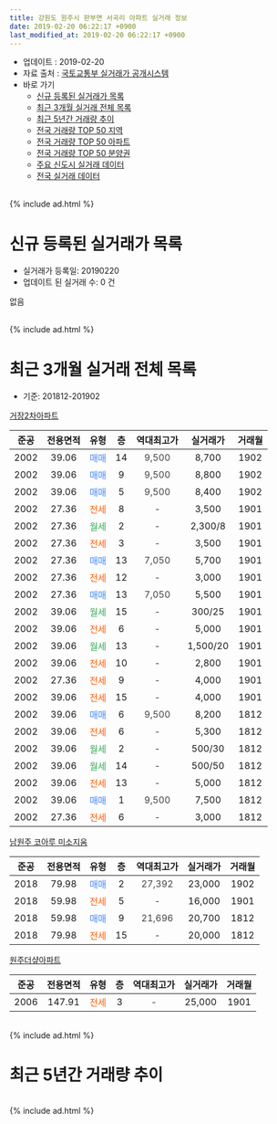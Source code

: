 ```yaml
---
title: 강원도 원주시 판부면 서곡리 아파트 실거래 정보
date: 2019-02-20 06:22:17 +0900
last_modified_at: 2019-02-20 06:22:17 +0900
---
```


* 업데이트 : 2019-02-20
* 자료 출처 : [국토교통부 실거래가 공개시스템](http://rt.molit.go.kr)
* 바로 가기
    * [신규 등록된 실거래가 목록](#신규-등록된-실거래가-목록)
    * [최근 3개월 실거래 전체 목록](#최근-3개월-실거래-전체-목록)
    * [최근 5년간 거래량 추이](#최근-5년간-거래량-추이)
    * [전국 거래량 TOP 50 지역](https://inasie.github.io/apt-trade-info/최근-3개월-전국에서-가장-거래가-많이-발생한-지역)
    * [전국 거래량 TOP 50 아파트](https://inasie.github.io/apt-trade-info/최근-3개월-전국에서-가장-거래가-많이-발생한-아파트)
    * [전국 거래량 TOP 50 분양권](https://inasie.github.io/apt-trade-info/최근-3개월-전국에서-가장-거래가-많이-발생한-분양권)
    * [주요 신도시 실거래 데이터](https://inasie.github.io/apt-trade-info/주요-신도시)
    * [전국 실거래 데이터](https://inasie.github.io/apt-trade-info/전국)
<br>
{% include ad.html %}
<br>

# 신규 등록된 실거래가 목록
* 실거래가 등록일: 20190220
* 업데이트 된 실거래 수: 0 건

없음

<br>
{% include ad.html %}
<br>

# 최근 3개월 실거래 전체 목록
* 기준: 201812-201902


[거장2차아파트](https://search.naver.com/search.naver?query=%EA%B0%95%EC%9B%90%EB%8F%84+%EC%9B%90%EC%A3%BC%EC%8B%9C+%ED%8C%90%EB%B6%80%EB%A9%B4+%EC%84%9C%EA%B3%A1%EB%A6%AC+%EA%B1%B0%EC%9E%A52%EC%B0%A8%EC%95%84%ED%8C%8C%ED%8A%B8)

|준공|전용면적|유형|층|역대최고가|실거래가|거래월|
|:---:|:---:|:---:|:---:|:---:|:---:|:---:|
|2002|39.06|<span style="color:#4285f3">매매</span>|14|<span style="color:#444444">9,500</span>|8,700|1902|
|2002|39.06|<span style="color:#4285f3">매매</span>|9|<span style="color:#444444">9,500</span>|8,800|1902|
|2002|39.06|<span style="color:#4285f3">매매</span>|5|<span style="color:#444444">9,500</span>|8,400|1902|
|2002|27.36|<span style="color:#ff5a00">전세</span>|8|<span style="color:#444444">-</span>|3,500|1901|
|2002|27.36|<span style="color:#34a853">월세</span>|2|<span style="color:#444444">-</span>|2,300/8|1901|
|2002|27.36|<span style="color:#ff5a00">전세</span>|3|<span style="color:#444444">-</span>|3,500|1901|
|2002|27.36|<span style="color:#4285f3">매매</span>|13|<span style="color:#444444">7,050</span>|5,700|1901|
|2002|27.36|<span style="color:#ff5a00">전세</span>|12|<span style="color:#444444">-</span>|3,000|1901|
|2002|27.36|<span style="color:#4285f3">매매</span>|13|<span style="color:#444444">7,050</span>|5,500|1901|
|2002|39.06|<span style="color:#34a853">월세</span>|15|<span style="color:#444444">-</span>|300/25|1901|
|2002|39.06|<span style="color:#ff5a00">전세</span>|6|<span style="color:#444444">-</span>|5,000|1901|
|2002|39.06|<span style="color:#34a853">월세</span>|13|<span style="color:#444444">-</span>|1,500/20|1901|
|2002|39.06|<span style="color:#ff5a00">전세</span>|10|<span style="color:#444444">-</span>|2,800|1901|
|2002|27.36|<span style="color:#ff5a00">전세</span>|9|<span style="color:#444444">-</span>|4,000|1901|
|2002|39.06|<span style="color:#ff5a00">전세</span>|15|<span style="color:#444444">-</span>|4,000|1901|
|2002|39.06|<span style="color:#4285f3">매매</span>|6|<span style="color:#444444">9,500</span>|8,200|1812|
|2002|39.06|<span style="color:#ff5a00">전세</span>|6|<span style="color:#444444">-</span>|5,300|1812|
|2002|39.06|<span style="color:#34a853">월세</span>|2|<span style="color:#444444">-</span>|500/30|1812|
|2002|39.06|<span style="color:#34a853">월세</span>|14|<span style="color:#444444">-</span>|500/50|1812|
|2002|39.06|<span style="color:#ff5a00">전세</span>|13|<span style="color:#444444">-</span>|5,000|1812|
|2002|39.06|<span style="color:#4285f3">매매</span>|1|<span style="color:#444444">9,500</span>|7,500|1812|
|2002|27.36|<span style="color:#ff5a00">전세</span>|6|<span style="color:#444444">-</span>|3,000|1812|

[남원주 코아루 미소지움](https://search.naver.com/search.naver?query=%EA%B0%95%EC%9B%90%EB%8F%84+%EC%9B%90%EC%A3%BC%EC%8B%9C+%ED%8C%90%EB%B6%80%EB%A9%B4+%EC%84%9C%EA%B3%A1%EB%A6%AC+%EB%82%A8%EC%9B%90%EC%A3%BC+%EC%BD%94%EC%95%84%EB%A3%A8+%EB%AF%B8%EC%86%8C%EC%A7%80%EC%9B%80)

|준공|전용면적|유형|층|역대최고가|실거래가|거래월|
|:---:|:---:|:---:|:---:|:---:|:---:|:---:|
|2018|79.98|<span style="color:#4285f3">매매</span>|2|<span style="color:#444444">27,392</span>|23,000|1902|
|2018|59.98|<span style="color:#ff5a00">전세</span>|5|<span style="color:#444444">-</span>|16,000|1901|
|2018|59.98|<span style="color:#4285f3">매매</span>|9|<span style="color:#444444">21,696</span>|20,700|1812|
|2018|79.98|<span style="color:#ff5a00">전세</span>|15|<span style="color:#444444">-</span>|20,000|1812|

[원주더샾아파트](https://search.naver.com/search.naver?query=%EA%B0%95%EC%9B%90%EB%8F%84+%EC%9B%90%EC%A3%BC%EC%8B%9C+%ED%8C%90%EB%B6%80%EB%A9%B4+%EC%84%9C%EA%B3%A1%EB%A6%AC+%EC%9B%90%EC%A3%BC%EB%8D%94%EC%83%BE%EC%95%84%ED%8C%8C%ED%8A%B8)

|준공|전용면적|유형|층|역대최고가|실거래가|거래월|
|:---:|:---:|:---:|:---:|:---:|:---:|:---:|
|2006|147.91|<span style="color:#ff5a00">전세</span>|3|<span style="color:#444444">-</span>|25,000|1901|


<br>
{% include ad.html %}
<br>

# 최근 5년간 거래량 추이


<div style="width:100%;">
    <canvas id="deal_progress" height="200"></canvas>
</div>

<script>
new Chart(document.getElementById("deal_progress"), {
    type: 'line',
    data: {
        labels: ['201402','201403','201404','201405','201406','201407','201408','201409','201410','201411','201412','201501','201502','201503','201504','201505','201506','201507','201508','201509','201510','201511','201512','201601','201602','201603','201604','201605','201606','201607','201608','201609','201610','201611','201612','201701','201702','201703','201704','201705','201706','201707','201708','201709','201710','201711','201712','201801','201802','201803','201804','201805','201806','201807','201808','201809','201810','201811','201812','201901','201902'],
        datasets: [{
            label: '매매',
            pointRadius: 1,
            data: [9, 13, 4, 12, 15, 17, 6, 7, 5, 2, 14, 19, 8, 14, 13, 12, 11, 14, 12, 11, 16, 16, 31, 18, 13, 13, 12, 10, 8, 13, 8, 8, 9, 14, 6, 6, 3, 14, 9, 9, 17, 4, 7, 8, 4, 15, 8, 17, 9, 23, 20, 22, 7, 2, 5, 3, 2, 5, 3, 2, 4],
            borderColor: "rgba(255, 201, 14, 1)",
            backgroundColor: "rgba(255, 201, 14, 0.5)",
            fill: false,
            lineTension: 0
        },{
            label: '전월세',
            pointRadius: 1,
            data: [31, 11, 13, 12, 10, 11, 13, 11, 11, 7, 15, 9, 21, 25, 21, 13, 16, 8, 20, 11, 12, 6, 13, 14, 16, 19, 7, 15, 10, 8, 11, 5, 11, 6, 11, 10, 15, 13, 9, 13, 5, 8, 10, 13, 9, 2, 6, 13, 13, 32, 25, 20, 15, 9, 9, 4, 7, 3, 6, 12, 0],
            borderColor: "rgba(0, 141, 185, 1)",
            backgroundColor: "rgba(0, 141, 185, 0.5)",
            fill: false,
            lineTension: 0
        }
        ]
    },
    options: {
        responsive: true,
        title: {
            display: false
        },
        tooltips: {
            mode: 'index',
            intersect: false
        },
        hover: {
            mode: 'nearest',
            intersect: true
        },
        scales: {
            xAxes: [{
                display: true,
                scaleLabel: {
                    display: true,
                    labelString: '년/월'
                }
            }],
            yAxes: [{
                display: true,
                ticks: {
                    suggestedMin: 0,
                },
                scaleLabel: {
                    display: true,
                    labelString: '실거래 수'
                }
            }]
        }
    }
});

</script>


<br>
{% include ad.html %}
<br>

